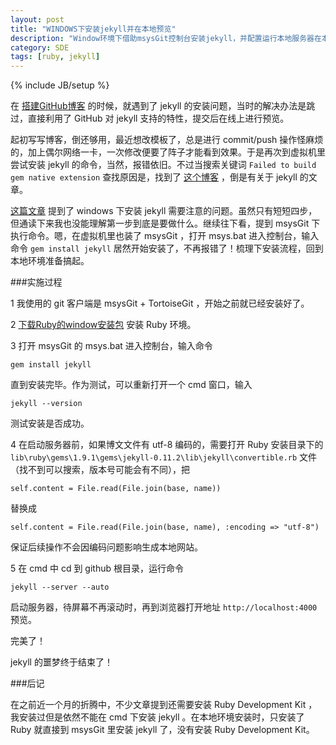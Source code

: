 ```yaml
---
layout: post
title: "WINDOWS下安装jekyll并在本地预览"
description: "Window环境下借助msysGit控制台安装jekyll，并配置运行本地服务器在本地预览github网站。"
category: SDE
tags: [ruby, jekyll]
---
```

{% include JB/setup %}

在 [搭建GitHub博客](/2012/08/26/blog-started) 的时候，就遇到了 jekyll 的安装问题，当时的解决办法是跳过，直接利用了 GitHub 对 jekyll 支持的特性，提交后在线上进行预览。

起初写写博客，倒还够用，最近想改模板了，总是进行 commit/push 操作怪麻烦的，加上偶尔网络一卡，一次修改便要了阵子才能看到效果。于是再次到虚拟机里尝试安装 jekyll 的命令，当然，报错依旧。不过当搜索关键词 `Failed to build gem native extension` 查找原因是，找到了 [这个博客](http://chxt6896.github.com) ，倒是有关于 jekyll 的文章。

[这篇文章](http://chxt6896.github.com/blog/2011/11/30/blog-jekyll-install.html) 提到了 windows 下安装 jekyll 需要注意的问题。虽然只有短短四步，但通读下来我也没能理解第一步到底是要做什么。继续往下看，提到 msysGit 下执行命令。嗯，在虚拟机里也装了 msysGit ，打开 msys.bat 进入控制台，输入命令 `gem install jekyll` 居然开始安装了，不再报错了！梳理下安装流程，回到本地环境准备搞起。

###实施过程

1 我使用的 git 客户端是 msysGit + TortoiseGit ，开始之前就已经安装好了。

2 [下载Ruby的window安装包](http://rubyinstaller.org/downloads/) 安装 Ruby 环境。

3 打开 msysGit 的 msys.bat 进入控制台，输入命令

	gem install jekyll

直到安装完毕。作为测试，可以重新打开一个 cmd 窗口，输入 

	jekyll --version

测试安装是否成功。

4 在启动服务器前，如果博文文件有 utf-8 编码的，需要打开 Ruby 安装目录下的 `lib\ruby\gems\1.9.1\gems\jekyll-0.11.2\lib\jekyll\convertible.rb` 文件（找不到可以搜索，版本号可能会有不同），把

	self.content = File.read(File.join(base, name))

替换成

	self.content = File.read(File.join(base, name), :encoding => "utf-8")

保证后续操作不会因编码问题影响生成本地网站。

5 在 cmd 中 cd 到 github 根目录，运行命令

	jekyll --server --auto

启动服务器，待屏幕不再滚动时，再到浏览器打开地址 `http://localhost:4000` 预览。

完美了！

jekyll 的噩梦终于结束了！


###后记

在之前近一个月的折腾中，不少文章提到还需要安装 Ruby Development Kit ，我安装过但是依然不能在 cmd 下安装 jekyll 。在本地环境安装时，只安装了 Ruby 就直接到 msysGit 里安装 jekyll 了，没有安装 Ruby Development Kit。





 


